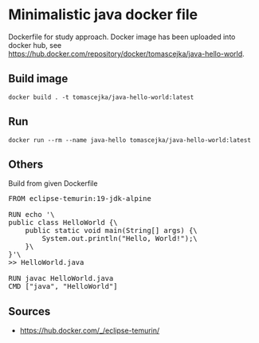 # Minimalistic java docker file
Dockerfile for study approach. Docker image has been uploaded into docker hub, see https://hub.docker.com/repository/docker/tomascejka/java-hello-world.

## Build image
```
docker build . -t tomascejka/java-hello-world:latest
```

## Run
```
docker run --rm --name java-hello tomascejka/java-hello-world:latest
```

## Others
Build from given Dockerfile
<pre>
FROM eclipse-temurin:19-jdk-alpine

RUN echo '\
public class HelloWorld {\
    public static void main(String[] args) {\
        System.out.println("Hello, World!");\
    }\
}'\
&gt;&gt; HelloWorld.java

RUN javac HelloWorld.java
CMD ["java", "HelloWorld"]
</pre>

## Sources
+ https://hub.docker.com/_/eclipse-temurin/
